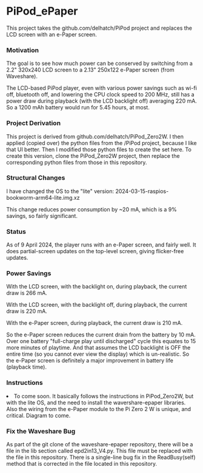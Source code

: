 # PiPod_ePaper
This project takes the github.com/delhatch/PiPod project and replaces the LCD screen with an e-Paper screen.
<h3>Motivation</h3>
<p>The goal is to see how much power can be conserved by switching from a 2.2" 320x240 LCD screen to a 2.13" 250x122 e-Paper screen (from Waveshare).</p>
<p>The LCD-based PiPod player, even with various power savings such as wi-fi off, bluetooth off, and lowering the CPU clock speed to 200 MHz, still has a power draw during playback (with the LCD backlight off) averaging 220 mA. So a 1200 mAh battery would run for 5.45 hours, at most.</p>
<h3>Project Derivation</h3>
<p>This project is derived from github.com/delhatch/PiPod_Zero2W. I then applied (copied over) the python files from the /PiPod project, because I like that UI better. Then I modified those python files to create the set here. To create this version, clone the PiPod_Zero2W project, then replace the corresponding python files from those in this repository.</p>
<h3>Structural Changes</h3>
<p>I have changed the OS to the "lite" version: 2024-03-15-raspios-bookworm-arm64-lite.img.xz</p>
<p>This change reduces power consumption by ~20 mA, which is a 9% savings, so fairly significant.</p>
<h3>Status</h3>
<p>As of 9 April 2024, the player runs with an e-Paper screen, and fairly well. It does partial-screen updates on the top-level screen, giving flicker-free updates.</p>
<h3>Power Savings</h3>
<p>With the LCD screen, with the backlight on, during playback, the current draw is 266 mA.</p>
<p>With the LCD screen, with the backlight off, during playback, the current draw is 220 mA.</p>
<p>With the e-Paper screen, during playback, the current draw is 210 mA.</p>
<p>So the e-Paper screen reduces the current drain from the battery by 10 mA. Over one battery "full-charge play until discharged" cycle this equates to 15 more minutes of playtime. And that assumes the LCD backlight is OFF the entire time (so you cannot ever view the display) which is un-realistic. So the e-Paper screen is definitely a major improvement in battery life (playback time).</p>
<h3>Instructions</h3>
<li>To come soon. It basically follows the instructions in PiPod_Zero2W, but with the lite OS, and the need to install the wavershare-epaper libraries. Also the wiring from the e-Paper module to the Pi Zero 2 W is unique, and critical. Diagram to come.</li>
<h3>Fix the Waveshare Bug</h3>
<p>As part of the git clone of the waveshare-epaper repository, there will be a file in the lib section called epd2in13_V4.py. This file must be replaced with the file in this repository. There is a single-line bug fix in the ReadBusy(self) method that is corrected in the file located in this repository.</p>
